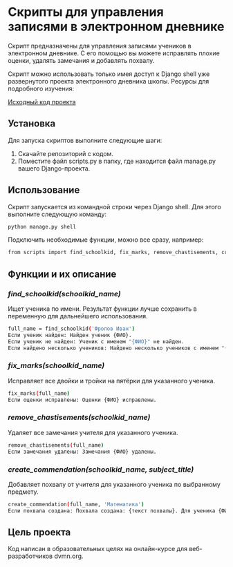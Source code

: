 # Скрипты для управления записями в электронном дневнике

Скрипт предназначены для управления записями учеников в электронном дневнике. С его помощью вы можете исправлять плохие оценки, удалять замечания и добавлять похвалу.

Скрипт можно использовать только имея доступ к Django shell уже развернутого проекта электронного дневника школы. Ресурсы для подробного изучения:

[Исходный код проекта](https://github.com/devmanorg/e-diary/tree/master)

## Установка
Для запуска скриптов выполните следующие шаги:

1. Скачайте репозиторий с кодом.
2. Поместите файл scripts.py в папку, где находится файл manage.py вашего Django-проекта.

## Использование
Скрипт запускается из командной строки через Django shell. Для этого выполните следующую команду:

```bash
python manage.py shell
```

Подключить необходимые функции, можно все сразу, например:

```bash
from scripts import find_schoolkid, fix_marks, remove_chastisements, create_commendation
```

## Функции и их описание
### *find_schoolkid(schoolkid_name)*
Ищет ученика по имени. Результат функции лучше сохранить в переменную для дальнейшего использования.

```bash
full_name = find_schoolkid('Фролов Иван')
Если ученик найден: Найден ученик {ФИО}.
Если ученик не найден: Ученик с именем "{ФИО}" не найден.
Если найдено несколько учеников: Найдено несколько учеников с именем "{ФИО}".
```

### *fix_marks(schoolkid_name)*
Исправляет все двойки и тройки на пятёрки для указанного ученика.

```bash
fix_marks(full_name)
Если оценки исправлены: Оценки {ФИО} исправлены.
```

### *remove_chastisements(schoolkid_name)*
Удаляет все замечания учителя для указанного ученика.

```bash
remove_chastisements(full_name)
Если замечания удалены: Замечания {ФИО} удалены.
```

### *create_commendation(schoolkid_name, subject_title)*
Добавляет похвалу от учителя для указанного ученика по выбранному предмету.

```bash
create_commendation(full_name, 'Математика')
Если похвала создана: Похвала создана: {текст похвалы}. Для ученика {ФИО}. Предмет {предмет}, дата {дата}.
```

## Цель проекта
Код написан в образовательных целях на онлайн-курсе для веб-разработчиков dvmn.org.
